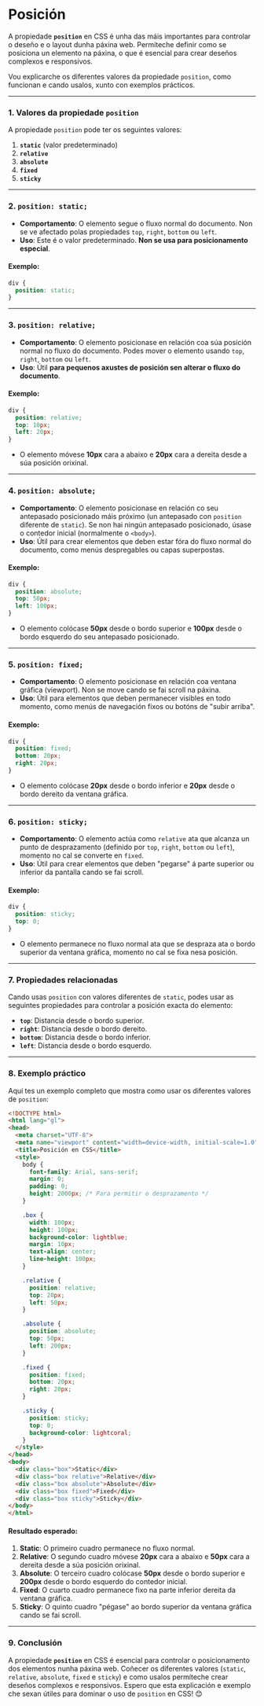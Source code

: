 # Posición

A propiedade **`position`** en CSS é unha das máis importantes para controlar o deseño e o layout dunha páxina web. Permíteche definir como se posiciona un elemento na páxina, o que é esencial para crear deseños complexos e responsivos.

Vou explicarche os diferentes valores da propiedade `position`, como funcionan e cando usalos, xunto con exemplos prácticos.

---

### **1. Valores da propiedade `position`**

A propiedade `position` pode ter os seguintes valores:

1. **`static`** (valor predeterminado)
2. **`relative`**
3. **`absolute`**
4. **`fixed`**
5. **`sticky`**

---

### **2. `position: static;`**

- **Comportamento**: O elemento segue o fluxo normal do documento. Non se ve afectado polas propiedades `top`, `right`, `bottom` ou `left`.
- **Uso**: Este é o valor predeterminado. **Non se usa para posicionamento especial**.

#### **Exemplo**:
```css
div {
  position: static;
}
```

---

### **3. `position: relative;`**

- **Comportamento**: O elemento posicionase en relación coa súa posición normal no fluxo do documento. Podes mover o elemento usando `top`, `right`, `bottom` ou `left`.
- **Uso**: Útil **para pequenos axustes de posición sen alterar o fluxo do documento**.

#### **Exemplo**:
```css
div {
  position: relative;
  top: 10px;
  left: 20px;
}
```
- O elemento móvese **10px** cara a abaixo e **20px** cara a dereita desde a súa posición orixinal.

---

### **4. `position: absolute;`**

- **Comportamento**: O elemento posicionase en relación co seu antepasado posicionado máis próximo (un antepasado con `position` diferente de `static`). Se non hai ningún antepasado posicionado, úsase o contedor inicial (normalmente o `<body>`).
- **Uso**: Útil para crear elementos que deben estar fóra do fluxo normal do documento, como menús despregables ou capas superpostas.

#### **Exemplo**:
```css
div {
  position: absolute;
  top: 50px;
  left: 100px;
}
```
- O elemento colócase **50px** desde o bordo superior e **100px** desde o bordo esquerdo do seu antepasado posicionado.

---

### **5. `position: fixed;`**

- **Comportamento**: O elemento posicionase en relación coa ventana gráfica (viewport). Non se move cando se fai scroll na páxina.
- **Uso**: Útil para elementos que deben permanecer visibles en todo momento, como menús de navegación fixos ou botóns de "subir arriba".

#### **Exemplo**:
```css
div {
  position: fixed;
  bottom: 20px;
  right: 20px;
}
```
- O elemento colócase **20px** desde o bordo inferior e **20px** desde o bordo dereito da ventana gráfica.

---

### **6. `position: sticky;`**

- **Comportamento**: O elemento actúa como `relative` ata que alcanza un punto de desprazamento (definido por `top`, `right`, `bottom` ou `left`), momento no cal se converte en `fixed`.
- **Uso**: Útil para crear elementos que deben "pegarse" á parte superior ou inferior da pantalla cando se fai scroll.

#### **Exemplo**:
```css
div {
  position: sticky;
  top: 0;
}
```
- O elemento permanece no fluxo normal ata que se despraza ata o bordo superior da ventana gráfica, momento no cal se fixa nesa posición.

---

### **7. Propiedades relacionadas**

Cando usas `position` con valores diferentes de `static`, podes usar as seguintes propiedades para controlar a posición exacta do elemento:

- **`top`**: Distancia desde o bordo superior.
- **`right`**: Distancia desde o bordo dereito.
- **`bottom`**: Distancia desde o bordo inferior.
- **`left`**: Distancia desde o bordo esquerdo.

---

### **8. Exemplo práctico**

Aquí tes un exemplo completo que mostra como usar os diferentes valores de `position`:

```html
<!DOCTYPE html>
<html lang="gl">
<head>
  <meta charset="UTF-8">
  <meta name="viewport" content="width=device-width, initial-scale=1.0">
  <title>Posición en CSS</title>
  <style>
    body {
      font-family: Arial, sans-serif;
      margin: 0;
      padding: 0;
      height: 2000px; /* Para permitir o desprazamento */
    }

    .box {
      width: 100px;
      height: 100px;
      background-color: lightblue;
      margin: 10px;
      text-align: center;
      line-height: 100px;
    }

    .relative {
      position: relative;
      top: 20px;
      left: 50px;
    }

    .absolute {
      position: absolute;
      top: 50px;
      left: 200px;
    }

    .fixed {
      position: fixed;
      bottom: 20px;
      right: 20px;
    }

    .sticky {
      position: sticky;
      top: 0;
      background-color: lightcoral;
    }
  </style>
</head>
<body>
  <div class="box">Static</div>
  <div class="box relative">Relative</div>
  <div class="box absolute">Absolute</div>
  <div class="box fixed">Fixed</div>
  <div class="box sticky">Sticky</div>
</body>
</html>
```

#### **Resultado esperado**:
1. **Static**: O primeiro cuadro permanece no fluxo normal.
2. **Relative**: O segundo cuadro móvese **20px** cara a abaixo e **50px** cara a dereita desde a súa posición orixinal.
3. **Absolute**: O terceiro cuadro colócase **50px** desde o bordo superior e **200px** desde o bordo esquerdo do contedor inicial.
4. **Fixed**: O cuarto cuadro permanece fixo na parte inferior dereita da ventana gráfica.
5. **Sticky**: O quinto cuadro "pégase" ao bordo superior da ventana gráfica cando se fai scroll.

---

### **9. Conclusión**

A propiedade **`position`** en CSS é esencial para controlar o posicionamento dos elementos nunha páxina web. Coñecer os diferentes valores (`static`, `relative`, `absolute`, `fixed` e `sticky`) e como usalos permíteche crear deseños complexos e responsivos. Espero que esta explicación e exemplo che sexan útiles para dominar o uso de `position` en CSS! 😊
